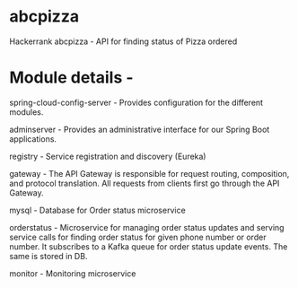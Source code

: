 # abcpizza
Hackerrank abcpizza - API for finding status of Pizza ordered

Module details -
================

spring-cloud-config-server - Provides configuration for the different modules.

adminserver -  Provides an administrative interface for our Spring Boot applications.

registry - Service registration and discovery (Eureka)

gateway - The API Gateway is responsible for request routing, composition, and protocol translation. All requests from clients first go through the API Gateway.

mysql - Database for Order status microservice

orderstatus - Microservice for managing order status updates and serving service calls for finding order status for given phone number or order number.
It subscribes to a Kafka queue for order status update events. The same is stored in DB.

monitor - Monitoring microservice


